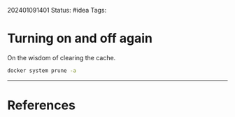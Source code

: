 
202401091401
Status: #idea
Tags: 

# Turning on and off again

On the wisdom of clearing the cache.

```sh
docker system prune -a
```


___
# References